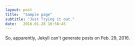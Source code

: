 ```yaml
---
layout: post
title:  "Sample page"
subtitle: "Just Trying it out."
date:   2016-01-28 10:56:45
---
```


So, apparently, Jekyll can't generate posts on Feb. 29, 2016.
